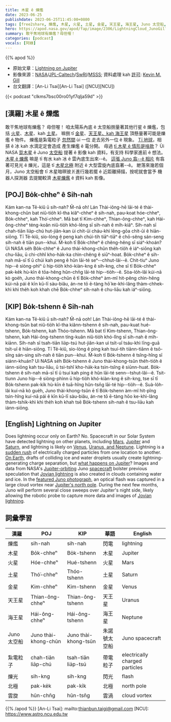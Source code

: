 ```yaml
---
title: 木星 ê 爍爁
date: 2023-06-25
publishdate: 2023-06-25T11:45:00+0800
tags: [free2share, 爍爁, 木星, 火星, 土星, 金星, 天王星, 海王星, Juno 太空船, 爍光, 北極, 雲旋, 紮電粒子]
hero: https://apod.nasa.gov/apod/fap/image/2306/LightningCloud_JunoGill_960.jpg
summary: 敢干焦地球有爍爁？毋但喔！
categories: [podcast]
vocals: [阿綠]
---
```


{{% apod %}}

- 原始文章：[Lightning on Jupiter](https://apod.nasa.gov/apod/ap230625.html)
- 影像來源：[NASA](https://www.nasa.gov/)/[JPL-Caltech](https://www.jpl.nasa.gov/)/[SwRI](https://www.swri.org/)/[MSSS](http://www.msss.com/); 資料處理 kah [許可](https://creativecommons.org/licenses/by/3.0/): [Kevin M. Gill](https://www.flickr.com/people/kevinmgill/)
- 台文翻譯：[An-Li Tsai][An-Li Tsai] ([NCU][NCU])

{{< podcast "clkms7bsc00ro01yf7qlja59d" >}}

## [漢羅] 木星 ê 爍爁
敢干焦地球有爍爁？
毋但喔！
咱太陽系內底 ê 太空船捌量著其他行星 ê 爍爁，包括 [火星][Mars]、[木星][Jupiter]、kah [土星][Saturn]。
嘛捌 tī [金星][Venus]、[天王星、kah 海王星][Uranus, and Neptune] 頂懸量著可能是爍爁 ê 物件。
爍爁是紮電粒子 [忽然間][sudden rush] ùi 一位 走去另外一位 ê 現象。
[Tī 地球][On Earth]，相挵 ê 冰 kah 水滴定定會造成 產生爍爁 ê 電分開。
毋過 [tī 木星 ê 情形是啥款][what happens on Jupiter]？
Ùi NASA [踅木星][Jupiter-orbiting] ê Juno [太空船][spacecraft] 提著 ê 影像 kah 資料，有支持 科學家進前 ê 想法。
[木星 ê 爍爁][Jovian lightning 1] 嘛是 tī 有水 kah 冰 ê 雲內底生出來--ê。
[這張 Juno 翕--ê 相片][featured Juno photograph] 有翕著可見光 ê 爍光，這是 tī [木星北極][Jupiter's north pole] 附近 ê 大型雲旋內底翕著--ê。
紲落來幾若個月，Juno 太空船會 tī 木星暗暝彼爿進行幾若擺 ê 近距離掃描，按呢就會當予 機器人探測器 去提閣較濟 [木星爍爁][Jovian lightning 2] ê 資料 kah 影像。

## [POJ] Bo̍k-chheⁿ ê Sih-nah
Kám kan-na Tē-kiû ū sih-nah?
M̄-nā o͘h!
Lán Thài-iông-hē lāi-té ê thài-khong-chûn bat niû-tio̍h kî-tha kiâⁿ-chheⁿ ê sih-nah, pau-koat hóe-chheⁿ, Bo̍k-chheⁿ, kah Thó͘-chheⁿ.
Mā bat tī Kim-chheⁿ, Thian-ông-chheⁿ, kah Hái-ông-chheⁿ téng-koân niû-tio̍h khó-lêng sī sih-nah ê mi̍h-kiāⁿ.
Sih-nah sī chah-tiān lia̍p-chú hut-jiân-kan ùi chi̍t-ūi cháu-khì lēng-gōa chi̍t-ūi ê hiān-siōng.
Tī Tē-kiû, sio-lòng ê peng kah chúi-tih tiāⁿ-tiāⁿ ē chō-sêng sán-seng sih-nah ê tiān pun--khui.
M̄-koh tī Bo̍k-chheⁿ ê chêng-hêng sī siáⁿ-khoán?
Ùi NASA se̍h Bo̍k-chheⁿ ê Juno thài-khong-chûn the̍h-tio̍h ê iáⁿ-siōng kah chu-liāu, ū chi-chhî kho-ha̍k-ka chìn-chêng ê siūⁿ-hoat.
Bo̍k-chheⁿ ê sih-nah mā-sī tī ū chúi kah peng ê hûn lāi-té seⁿ--chhut-lâi--ê.
Chit-tiuⁿ Juno hip--ê siòng-phìⁿ ū hip-tio̍h khó-kiàn-kng ê sih-kng, che sī tī Bo̍k-chheⁿ pak-ke̍k hù-kīn ê tōa-hêng hûn-chn̄g lāi-té hip--tio̍h--ê.
Sòa-lo̍h-lâi kúi-nā kò goe̍h, Juno thài-khong-chûn ē tī Bo̍k-chheⁿ àm-mî hit-pêng chìn-hêng kúi-nā pái ê kīn kū-lī sàu-biâu, án-ne tō ē-tàng hō͘ ke-khì-lâng thàm-chhek-khì khì the̍h koh khah chē Bo̍k-chheⁿ sih-nah ê chu-liāu kah iáⁿ-siōng.

## [KIP] Bo̍k-tshenn ê Sih-nah
Kám kan-na Tē-kiû ū sih-nah?
M̄-nā ooh!
Lán Thài-iông-hē lāi-té ê thài-khong-tsûn bat niû-tio̍h kî-tha kiânn-tshenn ê sih-nah, pau-kuat hué-tshenn, Bo̍k-tshenn, kah Thóo-tshenn.
Mā bat tī Kim-tshenn, Thian-ông-tshenn, kah Hái-ông-tshenn tíng-kuân niû-tio̍h khó-lîng sī sih-nah ê mi̍h-kiānn.
Sih-nah sī tsah-tiān lia̍p-tsú hut-jiân-kan uì tsi̍t-uī tsáu-khì līng-guā tsi̍t-uī ê hiān-siōng.
Tī Tē-kiû, sio-lòng ê ping kah tsuí-tih tiānn-tiānn ē tsō-sîng sán-sing sih-nah ê tiān pun--khui.
M̄-koh tī Bo̍k-tshenn ê tsîng-hîng sī siánn-khuán?
Uì NASA se̍h Bo̍k-tshenn ê Juno thài-khong-tsûn the̍h-tio̍h ê iánn-siōng kah tsu-liāu, ū tsi-tshî kho-ha̍k-ka tsìn-tsîng ê siūnn-huat.
Bo̍k-tshenn ê sih-nah mā-sī tī ū tsuí kah ping ê hûn lāi-té senn--tshut-lâi--ê.
Tsit-tiunn Juno hip--ê siòng-phìnn ū hip-tio̍h khó-kiàn-kng ê sih-kng, tse sī tī Bo̍k-tshenn pak-ki̍k hù-kīn ê tuā-hîng hûn-tsn̄g lāi-té hip--tio̍h--ê.
Suà-lo̍h-lâi kuí-nā kò gue̍h, Juno thài-khong-tsûn ē tī Bo̍k-tshenn àm-mî hit-pîng tsìn-hîng kuí-nā pái ê kīn kū-lī sàu-biâu, án-ne tō ē-tàng hōo ke-khì-lâng thàm-tshik-khì khì the̍h koh khah tsē Bo̍k-tshenn sih-nah ê tsu-liāu kah iánn-siōng.

## [English] Lightning on Jupiter
Does lightning occur only on Earth?
No.
Spacecraft in our Solar System have detected lightning on other planets, including [Mars][Mars], [Jupiter][Jupiter] and [Saturn][Saturn], and lightning is likely on [Venus][Venus], [Uranus, and Neptune][Uranus, and Neptune].
Lightning is a [sudden rush][sudden rush] of electrically charged particles from one location to another.
[On Earth][On Earth], drafts of colliding ice and water droplets usually create lightning-generating charge separation, but [what happens on Jupiter][what happens on Jupiter]?
Images and data from NASA's [Jupiter-orbiting][Jupiter-orbiting] Juno [spacecraft][spacecraft] bolster previous speculation that [Jovian lightning][Jovian lightning 1] is also created in clouds containing water and ice.
In the [featured Juno photograph][featured Juno photograph], an optical flash was captured in a large cloud vortex near [Jupiter's north pole][Jupiter's north pole].
During the next few months, Juno will perform several close sweeps over Jupiter's night side, likely allowing the robotic probe to capture more data and images of [Jovian lightning][Jovian lightning 2].

## 詞彙學習

|漢羅|POJ|KIP|華語|English|
|-|-|-|-|-|
|爍爁|sih-nah|sih-nah|閃電|lightning|
|木星|Bo̍k-chheⁿ|Bo̍k-tshenn|木星|Jupiter|
|火星|Hóe-chheⁿ|Hué-tshenn|火星|Mars|
|土星|Thó͘-chheⁿ|Thóo-tshenn|土星|Saturn|
|金星|Kim-chheⁿ|Kim-tshenn|金星|Venus|
|天王星|Thian-ông-chheⁿ|Thian-ông-tshenn|天王星|Uranus|
|海王星|Hái-ông-chheⁿ|Hái-ông-tshenn|海王星|Neptune|
|Juno 太空船|Juno thài-khong-chûn|Juno thài-khong-tsûn|朱諾號太空船|Juno spacecraft|
|紮電粒子|chah-tiān lia̍p-chú|tsah-tiān lia̍p-tsú|帶電粒子|electrically charged particles|
|爍光|sih-kng|sih-kng|閃光|flash|
|北極|pak-ke̍k|pak-ki̍k|北極|north pole|
|雲旋|hûn-chn̄g|hûn-tsn̄g|雲渦|cloud vortex|

{{% /apod %}}
[An-Li Tsai]: mailto:thianbun.taigi@gmail.com
[NCU]: https://www.astro.ncu.edu.tw

[copyright]: https://apod.nasa.gov/apod/fap/lib/about_apod.html#srapply
[License]: https://creativecommons.org/licenses/by/2.0/

[Mars]:https://esto.nasa.gov/first-direct-measurements-of-lightning-on-mars/
[Jupiter]:https://apod.nasa.gov/apod/ap971216.html
[Saturn]:https://apod.nasa.gov/apod/ap080505.html
[Venus]:https://www.nature.com/articles/nature05930
[Uranus, and Neptune]:https://eos.org/features/planetary-lightning-same-physics-distant-worlds
[sudden rush]:https://apod.nasa.gov/apod/ap120723.html
[On Earth]:https://www.lightningmaps.org/
[what happens on Jupiter]:https://as1.ftcdn.net/v2/jpg/04/78/17/62/1000_F_478176241_p5m7EUHkXjdNiStGknkInH6KvCbwm3NE.jpg
[Jupiter-orbiting]:https://apod.nasa.gov/apod/ap220828.html
[spacecraft]:https://www.missionjuno.swri.edu/spacecraft/
[Jovian lightning 1]:https://ui.adsabs.harvard.edu/abs/2022DPS....5430203B/abstract
[featured Juno photograph]:https://photojournal.jpl.nasa.gov/catalog/PIA25020
[Jupiter's north pole]:https://apod.nasa.gov/apod/ap180308.html
[Jovian lightning 2]:https://apod.nasa.gov/apod/ap970512.html
